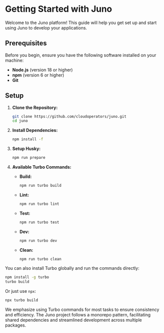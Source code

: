# Getting Started with Juno

Welcome to the Juno platform! This guide will help you get set up and start using Juno to develop your applications.

## Prerequisites

Before you begin, ensure you have the following software installed on your machine:

- **Node.js** (version 18 or higher)
- **npm** (version 6 or higher)
- **Git**

## Setup

1. **Clone the Repository:**

   ```bash
   git clone https://github.com/cloudoperators/juno.git
   cd juno
   ```

2. **Install Dependencies:**

   ```bash
   npm install -f
   ```

3. **Setup Husky:**

   ```bash
   npm run prepare
   ```

4. **Available Turbo Commands:**
   - **Build:**
     ```bash
     npm run turbo build
     ```
   - **Lint:**
     ```bash
     npm run turbo lint
     ```
   - **Test:**
     ```bash
     npm run turbo test
     ```
   - **Dev:**
     ```bash
     npm run turbo dev
     ```
   - **Clean:**
     ```bash
     npm run turbo clean
     ```

You can also install Turbo globally and run the commands directly:

```bash
npm install -g turbo
turbo build
```

Or just use `npx`:

```bash
npx turbo build
```

We emphasize using Turbo commands for most tasks to ensure consistency and efficiency. The Juno project follows a monorepo pattern, facilitating shared dependencies and streamlined development across multiple packages.
